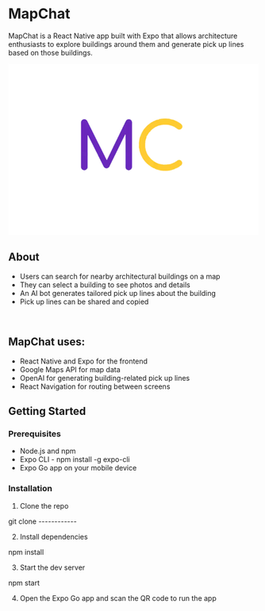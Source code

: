 # MapChat<br>

MapChat is a React Native app built with Expo that allows architecture enthusiasts to explore buildings around them and generate pick up lines based on those buildings.<br>

![Image Alt Text](mapchat.png)

## About<br>

- Users can search for nearby architectural buildings on a map
- They can select a building to see photos and details
- An AI bot generates tailored pick up lines about the building
- Pick up lines can be shared and copied

<br>

## MapChat uses:<br>

- React Native and Expo for the frontend
- Google Maps API for map data
- OpenAI for generating building-related pick up lines
- React Navigation for routing between screens
  <br>

## Getting Started<br>

### Prerequisites<br>

- Node.js and npm
- Expo CLI - npm install -g expo-cli
- Expo Go app on your mobile device<br>

### Installation<br>

1. Clone the repo

git clone ------------
<br>

2. Install dependencies

npm install
<br>

3.  Start the dev server

npm start
<br>

4. Open the Expo Go app and scan the QR code to run the app
